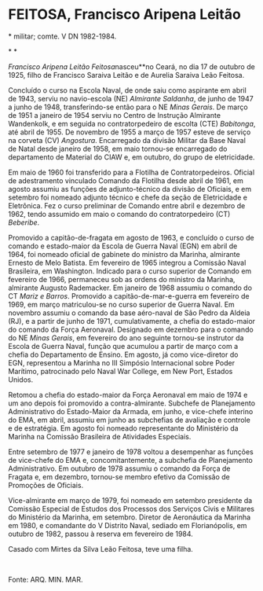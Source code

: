 FEITOSA, Francisco Aripena Leitão
=================================

\* militar; comte. V DN 1982-1984.

* *

*Francisco Aripena Leitão Feitosa*nasceu**no Ceará, no dia 17 de outubro
de 1925, filho de Francisco Saraiva Leitão e de Aurelia Saraiva Leão
Feitosa.

Concluído o curso na Escola Naval, de onde saiu como aspirante em abril
de 1943, serviu no navio-escola (NE) *Almirante Saldanha*, de junho de
1947 a junho de 1948, transferindo-se então para o NE *Minas Gerais*. De
março de 1951 a janeiro de 1954 serviu no Centro de Instrução Almirante
Wandenkolk, e em seguida no contratorpedeiro de escolta (CTE)
*Babitonga*, até abril de 1955. De novembro de 1955 a março de 1957
esteve de serviço na corveta (CV) *Angostura*. Encarregado da divisão
Militar da Base Naval de Natal desde janeiro de 1958, em maio tornou-se
encarregado do departamento de Material do CIAW e, em outubro, do grupo
de eletricidade.

Em maio de 1960 foi transferido para a Flotilha de Contratorpedeiros.
Oficial de adestramento vinculado Comando da Flotilha desde abril de
1961, em agosto assumiu as funções de adjunto-técnico da divisão de
Oficiais, e em setembro foi nomeado adjunto técnico e chefe da seção de
Eletricidade e Eletrônica. Fez o curso preliminar de Comando entre abril
e dezembro de 1962, tendo assumido em maio o comando do contratorpedeiro
(CT) *Beberibe*.

Promovido a capitão-de-fragata em agosto de 1963, e concluído o curso de
comando e estado-maior da Escola de Guerra Naval (EGN) em abril de 1964,
foi nomeado oficial de gabinete do ministro da Marinha, almirante
Ernesto de Melo Batista. Em fevereiro de 1965 integrou a Comissão Naval
Brasileira, em Washington. Indicado para o curso superior de Comando em
fevereiro de 1966, permaneceu sob as ordens do ministro da Marinha,
almirante Augusto Rademacker. Em janeiro de 1968 assumiu o comando do CT
*Mariz e Barros*. Promovido a capitão-de-mar-e-guerra em fevereiro de
1969, em março matriculou-se no curso superior de Guerra Naval. Em
novembro assumiu o comando da base aéro-naval de São Pedro da Aldeia
(RJ), e a partir de junho de 1971, cumulativamente, a chefia do
estado-maior do comando da Força Aeronaval. Designado em dezembro para o
comando do NE *Minas Gerais*, em fevereiro do ano seguinte tornou-se
instrutor da Escola de Guerra Naval, função que acumulou a partir de
março com a chefia do Departamento de Ensino. Em agosto, já como
vice-diretor do EGN, representou a Marinha no III Simpósio Internacional
sobre Poder Marítimo, patrocinado pelo Naval War College, em New Port,
Estados Unidos.

Retomou a chefia do estado-maior da Força Aeronaval em maio de 1974 e um
ano depois foi promovido a contra-almirante. Subchefe de Planejamento
Administrativo do Estado-Maior da Armada, em junho, e vice-chefe
interino do EMA, em abril, assumiu em junho as subchefias de avaliação e
controle e de estratégia. Em agosto foi nomeado representante do
Ministério da Marinha na Comissão Brasileira de Atividades Especiais.

Entre setembro de 1977 e janeiro de 1978 voltou a desempenhar as funções
de vice-chefe do EMA e, concomitantemente, a subchefia de Planejamento
Administrativo. Em outubro de 1978 assumiu o comando da Força de Fragata
e, em dezembro, tornou-se membro efetivo da Comissão de Promoções de
Oficiais.

Vice-almirante em março de 1979, foi nomeado em setembro presidente da
Comissão Especial de Estudos dos Processos dos Serviços Civis e
Militares do Ministério da Marinha, em setembro. Diretor de Aeronáutica
da Marinha em 1980, e comandante do V Distrito Naval, sediado em
Florianópolis, em outubro de 1982, passou à reserva em fevereiro de
1984.

Casado com Mirtes da Silva Leão Feitosa, teve uma filha.

 

Fonte: ARQ. MIN. MAR.

 
